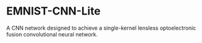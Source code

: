 # EMNIST-CNN-Lite
A CNN network designed to achieve a single-kernel lensless optoelectronic fusion convolutional neural network.
